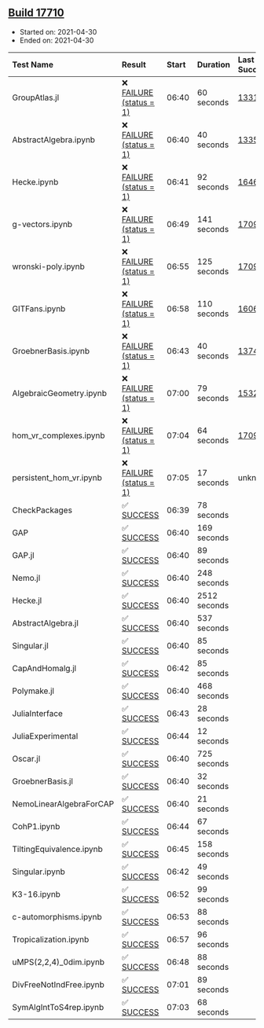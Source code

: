 ## [Build 17710](https://oscarci.mathematik.uni-kl.de/job/oscar/17710/)

* Started on: 2021-04-30
* Ended on: 2021-04-30

| Test Name    | Result | Start | Duration | Last Success | First Failure |
|:-------------|:-------|:------|:---------|:-------------|:--------------|
| GroupAtlas.jl | ❌ [FAILURE (status = 1)](https://oscarci.mathematik.uni-kl.de/job/oscar/17710/artifact/logs/build-17710/GroupAtlas.jl.log) | 06:40 | 60 seconds | [13311](https://oscarci.mathematik.uni-kl.de/job/oscar/13311/) | [13312](https://oscarci.mathematik.uni-kl.de/job/oscar/13312/) |
| AbstractAlgebra.ipynb | ❌ [FAILURE (status = 1)](https://oscarci.mathematik.uni-kl.de/job/oscar/17710/artifact/logs/build-17710/AbstractAlgebra.ipynb.log) | 06:40 | 40 seconds | [13355](https://oscarci.mathematik.uni-kl.de/job/oscar/13355/) | [13356](https://oscarci.mathematik.uni-kl.de/job/oscar/13356/) |
| Hecke.ipynb | ❌ [FAILURE (status = 1)](https://oscarci.mathematik.uni-kl.de/job/oscar/17710/artifact/logs/build-17710/Hecke.ipynb.log) | 06:41 | 92 seconds | [16463](https://oscarci.mathematik.uni-kl.de/job/oscar/16463/) | [16464](https://oscarci.mathematik.uni-kl.de/job/oscar/16464/) |
| g-vectors.ipynb | ❌ [FAILURE (status = 1)](https://oscarci.mathematik.uni-kl.de/job/oscar/17710/artifact/logs/build-17710/g-vectors.ipynb.log) | 06:49 | 141 seconds | [17099](https://oscarci.mathematik.uni-kl.de/job/oscar/17099/) | [17100](https://oscarci.mathematik.uni-kl.de/job/oscar/17100/) |
| wronski-poly.ipynb | ❌ [FAILURE (status = 1)](https://oscarci.mathematik.uni-kl.de/job/oscar/17710/artifact/logs/build-17710/wronski-poly.ipynb.log) | 06:55 | 125 seconds | [17098](https://oscarci.mathematik.uni-kl.de/job/oscar/17098/) | [17099](https://oscarci.mathematik.uni-kl.de/job/oscar/17099/) |
| GITFans.ipynb | ❌ [FAILURE (status = 1)](https://oscarci.mathematik.uni-kl.de/job/oscar/17710/artifact/logs/build-17710/GITFans.ipynb.log) | 06:58 | 110 seconds | [16068](https://oscarci.mathematik.uni-kl.de/job/oscar/16068/) | [16069](https://oscarci.mathematik.uni-kl.de/job/oscar/16069/) |
| GroebnerBasis.ipynb | ❌ [FAILURE (status = 1)](https://oscarci.mathematik.uni-kl.de/job/oscar/17710/artifact/logs/build-17710/GroebnerBasis.ipynb.log) | 06:43 | 40 seconds | [13748](https://oscarci.mathematik.uni-kl.de/job/oscar/13748/) | [13749](https://oscarci.mathematik.uni-kl.de/job/oscar/13749/) |
| AlgebraicGeometry.ipynb | ❌ [FAILURE (status = 1)](https://oscarci.mathematik.uni-kl.de/job/oscar/17710/artifact/logs/build-17710/AlgebraicGeometry.ipynb.log) | 07:00 | 79 seconds | [15322](https://oscarci.mathematik.uni-kl.de/job/oscar/15322/) | [15323](https://oscarci.mathematik.uni-kl.de/job/oscar/15323/) |
| hom_vr_complexes.ipynb | ❌ [FAILURE (status = 1)](https://oscarci.mathematik.uni-kl.de/job/oscar/17710/artifact/logs/build-17710/hom_vr_complexes.ipynb.log) | 07:04 | 64 seconds | [17099](https://oscarci.mathematik.uni-kl.de/job/oscar/17099/) | [17100](https://oscarci.mathematik.uni-kl.de/job/oscar/17100/) |
| persistent_hom_vr.ipynb | ❌ [FAILURE (status = 1)](https://oscarci.mathematik.uni-kl.de/job/oscar/17710/artifact/logs/build-17710/persistent_hom_vr.ipynb.log) | 07:05 | 17 seconds | unknown | unknown |
| CheckPackages | ✅ [SUCCESS](https://oscarci.mathematik.uni-kl.de/job/oscar/17710/artifact/logs/build-17710/CheckPackages.log) | 06:39 | 78 seconds |  |  |
| GAP | ✅ [SUCCESS](https://oscarci.mathematik.uni-kl.de/job/oscar/17710/artifact/logs/build-17710/GAP.log) | 06:40 | 169 seconds |  |  |
| GAP.jl | ✅ [SUCCESS](https://oscarci.mathematik.uni-kl.de/job/oscar/17710/artifact/logs/build-17710/GAP.jl.log) | 06:40 | 89 seconds |  |  |
| Nemo.jl | ✅ [SUCCESS](https://oscarci.mathematik.uni-kl.de/job/oscar/17710/artifact/logs/build-17710/Nemo.jl.log) | 06:40 | 248 seconds |  |  |
| Hecke.jl | ✅ [SUCCESS](https://oscarci.mathematik.uni-kl.de/job/oscar/17710/artifact/logs/build-17710/Hecke.jl.log) | 06:40 | 2512 seconds |  |  |
| AbstractAlgebra.jl | ✅ [SUCCESS](https://oscarci.mathematik.uni-kl.de/job/oscar/17710/artifact/logs/build-17710/AbstractAlgebra.jl.log) | 06:40 | 537 seconds |  |  |
| Singular.jl | ✅ [SUCCESS](https://oscarci.mathematik.uni-kl.de/job/oscar/17710/artifact/logs/build-17710/Singular.jl.log) | 06:40 | 85 seconds |  |  |
| CapAndHomalg.jl | ✅ [SUCCESS](https://oscarci.mathematik.uni-kl.de/job/oscar/17710/artifact/logs/build-17710/CapAndHomalg.jl.log) | 06:42 | 85 seconds |  |  |
| Polymake.jl | ✅ [SUCCESS](https://oscarci.mathematik.uni-kl.de/job/oscar/17710/artifact/logs/build-17710/Polymake.jl.log) | 06:40 | 468 seconds |  |  |
| JuliaInterface | ✅ [SUCCESS](https://oscarci.mathematik.uni-kl.de/job/oscar/17710/artifact/logs/build-17710/JuliaInterface.log) | 06:43 | 28 seconds |  |  |
| JuliaExperimental | ✅ [SUCCESS](https://oscarci.mathematik.uni-kl.de/job/oscar/17710/artifact/logs/build-17710/JuliaExperimental.log) | 06:44 | 12 seconds |  |  |
| Oscar.jl | ✅ [SUCCESS](https://oscarci.mathematik.uni-kl.de/job/oscar/17710/artifact/logs/build-17710/Oscar.jl.log) | 06:40 | 725 seconds |  |  |
| GroebnerBasis.jl | ✅ [SUCCESS](https://oscarci.mathematik.uni-kl.de/job/oscar/17710/artifact/logs/build-17710/GroebnerBasis.jl.log) | 06:40 | 32 seconds |  |  |
| NemoLinearAlgebraForCAP | ✅ [SUCCESS](https://oscarci.mathematik.uni-kl.de/job/oscar/17710/artifact/logs/build-17710/NemoLinearAlgebraForCAP.log) | 06:40 | 21 seconds |  |  |
| CohP1.ipynb | ✅ [SUCCESS](https://oscarci.mathematik.uni-kl.de/job/oscar/17710/artifact/logs/build-17710/CohP1.ipynb.log) | 06:44 | 67 seconds |  |  |
| TiltingEquivalence.ipynb | ✅ [SUCCESS](https://oscarci.mathematik.uni-kl.de/job/oscar/17710/artifact/logs/build-17710/TiltingEquivalence.ipynb.log) | 06:45 | 158 seconds |  |  |
| Singular.ipynb | ✅ [SUCCESS](https://oscarci.mathematik.uni-kl.de/job/oscar/17710/artifact/logs/build-17710/Singular.ipynb.log) | 06:42 | 49 seconds |  |  |
| K3-16.ipynb | ✅ [SUCCESS](https://oscarci.mathematik.uni-kl.de/job/oscar/17710/artifact/logs/build-17710/K3-16.ipynb.log) | 06:52 | 99 seconds |  |  |
| c-automorphisms.ipynb | ✅ [SUCCESS](https://oscarci.mathematik.uni-kl.de/job/oscar/17710/artifact/logs/build-17710/c-automorphisms.ipynb.log) | 06:53 | 88 seconds |  |  |
| Tropicalization.ipynb | ✅ [SUCCESS](https://oscarci.mathematik.uni-kl.de/job/oscar/17710/artifact/logs/build-17710/Tropicalization.ipynb.log) | 06:57 | 96 seconds |  |  |
| uMPS(2,2,4)_0dim.ipynb | ✅ [SUCCESS](https://oscarci.mathematik.uni-kl.de/job/oscar/17710/artifact/logs/build-17710/uMPS-2-2-4-_0dim.ipynb.log) | 06:48 | 88 seconds |  |  |
| DivFreeNotIndFree.ipynb | ✅ [SUCCESS](https://oscarci.mathematik.uni-kl.de/job/oscar/17710/artifact/logs/build-17710/DivFreeNotIndFree.ipynb.log) | 07:01 | 89 seconds |  |  |
| SymAlgIntToS4rep.ipynb | ✅ [SUCCESS](https://oscarci.mathematik.uni-kl.de/job/oscar/17710/artifact/logs/build-17710/SymAlgIntToS4rep.ipynb.log) | 07:03 | 68 seconds |  |  |
